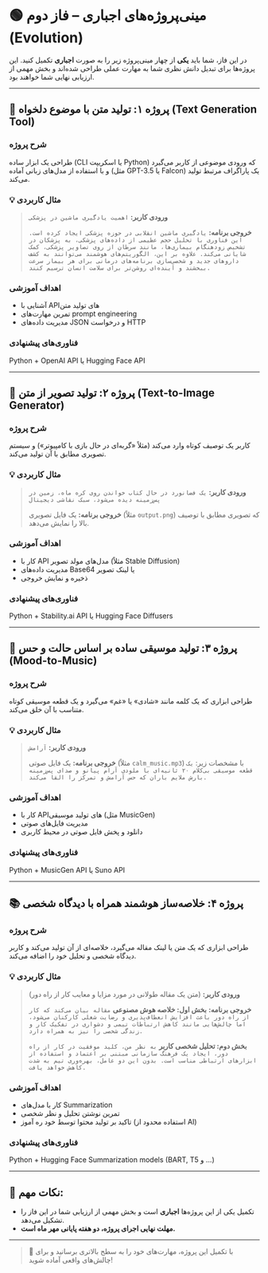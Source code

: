 # 🟢 مینی‌پروژه‌های اجباری – فاز دوم (Evolution)

در این فاز، شما باید **یکی** از چهار مینی‌پروژه زیر را به صورت **اجباری** تکمیل کنید. این پروژه‌ها برای تبدیل دانش نظری شما به مهارت عملی طراحی شده‌اند و بخش مهمی از ارزیابی نهایی شما خواهند بود.

---

## 🧩 پروژه ۱: تولید متن با موضوع دلخواه (Text Generation Tool)

### شرح پروژه
طراحی یک ابزار ساده (CLI یا اسکریپت Python) که ورودی موضوعی از کاربر می‌گیرد و با استفاده از مدل‌های زبانی آماده (مثل GPT-3.5 یا Falcon) یک پاراگراف مرتبط تولید می‌کند.

### 💡 مثال کاربردی
> **ورودی کاربر:** `اهمیت یادگیری ماشین در پزشکی`
>
> **خروجی برنامه:**
> `یادگیری ماشین انقلابی در حوزه پزشکی ایجاد کرده است. این فناوری با تحلیل حجم عظیمی از داده‌های پزشکی، به پزشکان در تشخیص زودهنگام بیماری‌ها، مانند سرطان از روی تصاویر پزشکی، کمک شایانی می‌کند. علاوه بر این، الگوریتم‌های هوشمند می‌توانند به کشف داروهای جدید و شخصی‌سازی برنامه‌های درمانی برای هر بیمار سرعت ببخشند و آینده‌ای روشن‌تر برای سلامت انسان ترسیم کنند.`

### اهداف آموزشی
- آشنایی با APIهای تولید متن
- تمرین مهارت‌های prompt engineering
- مدیریت داده‌های JSON و درخواست HTTP

### فناوری‌های پیشنهادی
Python + OpenAI API یا Hugging Face API

---

## 🎨 پروژه ۲: تولید تصویر از متن (Text-to-Image Generator)

### شرح پروژه
کاربر یک توصیف کوتاه وارد می‌کند (مثلاً «گربه‌ای در حال بازی با کامپیوتر») و سیستم تصویری مطابق با آن تولید می‌کند.

### 💡 مثال کاربردی
> **ورودی کاربر:** `یک فضانورد در حال کتاب خواندن روی کره ماه، زمین در پس‌زمینه دیده می‌شود، سبک نقاشی دیجیتال`
>
> **خروجی برنامه:** یک فایل تصویری (مثلاً `output.png`) که تصویری مطابق با توصیف بالا را نمایش می‌دهد.

### اهداف آموزشی
- کار با API مدل‌های مولد تصویر (مثلاً Stable Diffusion)
- مدیریت داده‌های Base64 یا لینک تصویر
- ذخیره و نمایش خروجی

### فناوری‌های پیشنهادی
Python + Stability.ai API یا Hugging Face Diffusers

---

## 🎵 پروژه ۳: تولید موسیقی ساده بر اساس حالت و حس (Mood-to-Music)

### شرح پروژه
طراحی ابزاری که یک کلمه مانند «شادی» یا «غم» می‌گیرد و یک قطعه موسیقی کوتاه متناسب با آن خلق می‌کند.

### 💡 مثال کاربردی
> **ورودی کاربر:** `آرامش`
>
> **خروجی برنامه:** یک فایل صوتی (مثلاً `calm_music.mp3`) با مشخصات زیر:
> `یک قطعه موسیقی بی‌کلام ۲۰ ثانیه‌ای با ملودی آرام پیانو و صدای پس‌زمینه بارش ملایم باران که حس آرامش و تمرکز را القا می‌کند.`

### اهداف آموزشی
- کار با APIهای تولید موسیقی (مثل MusicGen)
- مدیریت فایل‌های صوتی
- دانلود و پخش فایل صوتی در محیط کاربری

### فناوری‌های پیشنهادی
Python + MusicGen API یا Suno API

---

## 📚 پروژه ۴: خلاصه‌ساز هوشمند همراه با دیدگاه شخصی

### شرح پروژه
طراحی ابزاری که یک متن یا لینک مقاله می‌گیرد، خلاصه‌ای از آن تولید می‌کند و کاربر دیدگاه شخصی و تحلیل خود را اضافه می‌کند.

### 💡 مثال کاربردی
> **ورودی کاربر:** (متن یک مقاله طولانی در مورد مزایا و معایب کار از راه دور)
>
> **خروجی برنامه:**
> **بخش اول: خلاصه هوش مصنوعی**
> `مقاله بیان می‌کند که کار از راه دور باعث افزایش انعطاف‌پذیری و رضایت شغلی کارکنان می‌شود، اما چالش‌هایی مانند کاهش ارتباطات تیمی و دشواری در تفکیک کار و زندگی شخصی را نیز به همراه دارد.`
>
> **بخش دوم: تحلیل شخصی کاربر**
> `به نظر من، کلید موفقیت در کار از راه دور، ایجاد یک فرهنگ سازمانی مبتنی بر اعتماد و استفاده از ابزارهای ارتباطی مناسب است. بدون این دو عامل، بهره‌وری تیم به شدت کاهش خواهد یافت.`

### اهداف آموزشی
- کار با مدل‌های Summarization
- تمرین نوشتن تحلیل و نظر شخصی
- تاکید بر تولید محتوا توسط خود ره آموز (استفاده محدود از AI)

### فناوری‌های پیشنهادی
Python + Hugging Face Summarization models (BART, T5 و ...)

---

## 🔔 نکات مهم:


- تکمیل یکی از این پروژه‌ها **اجباری** است و بخش مهمی از ارزیابی شما در این فاز را تشکیل می‌دهد.
- **مهلت نهایی اجرای پروژه، دو هفته پایانی مهر ماه است.**


---

> 🚀 با تکمیل این پروژه، مهارت‌های خود را به سطح بالاتری برسانید و برای چالش‌های واقعی آماده شوید!

